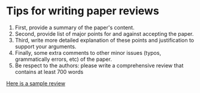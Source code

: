 # Tips for writing paper reviews

1. First, provide a summary of the paper's content.
2. Second, provide list of major points for and against accepting the paper. 
3. Third, write more detailed explanation of these points and justification to support your arguments.
5. Finally, some extra comments to other minor issues (typos, grammatically errors, etc) of the paper.
6. Be respect to the authors: please write a comprehensive review that contains at least 700 words 

[Here is a sample review](https://tinyurl.com/y6j39lxb)
